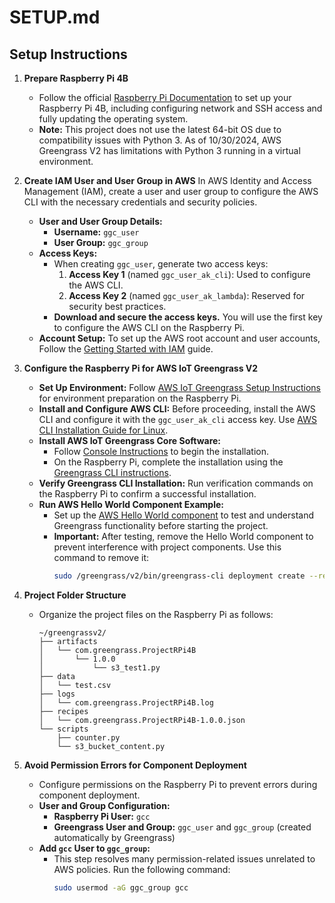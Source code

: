 # SETUP.md

## Setup Instructions

1. **Prepare Raspberry Pi 4B**
   - Follow the official [Raspberry Pi Documentation](https://www.raspberrypi.org/documentation/) to set up your Raspberry Pi 4B, including configuring network and SSH access and fully updating the operating system.
   - **Note:** This project does not use the latest 64-bit OS due to compatibility issues with Python 3. As of 10/30/2024, AWS Greengrass V2 has limitations with Python 3 running in a virtual environment.

2. **Create IAM User and User Group in AWS**
   In AWS Identity and Access Management (IAM), create a user and user group to configure the AWS CLI with the necessary credentials and security policies.
   - **User and User Group Details:**
     - **Username:** `ggc_user`
     - **User Group:** `ggc_group`
   - **Access Keys:**
     - When creating `ggc_user`, generate two access keys:
       1. **Access Key 1** (named `ggc_user_ak_cli`): Used to configure the AWS CLI.
       2. **Access Key 2** (named `ggc_user_ak_lambda`): Reserved for security best practices.
     - **Download and secure the access keys.** You will use the first key to configure the AWS CLI on the Raspberry Pi.
   - **Account Setup:** To set up the AWS root account and user accounts, Follow the [Getting Started with IAM](https://docs.aws.amazon.com/IAM/latest/UserGuide/getting-started.html) guide.

3. **Configure the Raspberry Pi for AWS IoT Greengrass V2**
   - **Set Up Environment:** Follow [AWS IoT Greengrass Setup Instructions](https://docs.aws.amazon.com/greengrass/v2/developerguide/quick-start.html) for environment preparation on the Raspberry Pi.
   - **Install and Configure AWS CLI:** Before proceeding, install the AWS CLI and configure it with the `ggc_user_ak_cli` access key. Use [AWS CLI Installation Guide for Linux](https://docs.aws.amazon.com/cli/latest/userguide/install-cliv2-linux.html).
   - **Install AWS IoT Greengrass Core Software:**
     - Follow [Console Instructions](https://docs.aws.amazon.com/greengrass/v2/developerguide/gg-cli-install.html) to begin the installation.
     - On the Raspberry Pi, complete the installation using the [Greengrass CLI instructions](https://docs.aws.amazon.com/greengrass/v2/developerguide/quick-start.html).
   - **Verify Greengrass CLI Installation:** Run verification commands on the Raspberry Pi to confirm a successful installation.
   - **Run AWS Hello World Component Example:**
     - Set up the [AWS Hello World component](https://docs.aws.amazon.com/greengrass/v2/developerguide/quick-start.html) to test and understand Greengrass functionality before starting the project.
     - **Important:** After testing, remove the Hello World component to prevent interference with project components. Use this command to remove it:
       ```bash
       sudo /greengrass/v2/bin/greengrass-cli deployment create --remove="com.example.HelloWorld"
       ```

4. **Project Folder Structure**
   - Organize the project files on the Raspberry Pi as follows:
     ```
     ~/greengrassv2/
     ├── artifacts
     │   └── com.greengrass.ProjectRPi4B
     │       └── 1.0.0
     │           └── s3_test1.py
     ├── data
     │   └── test.csv
     ├── logs
     │   └── com.greengrass.ProjectRPi4B.log
     ├── recipes
     │   └── com.greengrass.ProjectRPi4B-1.0.0.json
     └── scripts
         ├── counter.py
         └── s3_bucket_content.py
     ```

5. **Avoid Permission Errors for Component Deployment**
   - Configure permissions on the Raspberry Pi to prevent errors during component deployment.
   - **User and Group Configuration:**
     - **Raspberry Pi User:** `gcc`
     - **Greengrass User and Group:** `ggc_user` and `ggc_group` (created automatically by Greengrass)
   - **Add `gcc` User to `ggc_group`:**
     - This step resolves many permission-related issues unrelated to AWS policies. Run the following command:
       ```bash
       sudo usermod -aG ggc_group gcc
       ```

